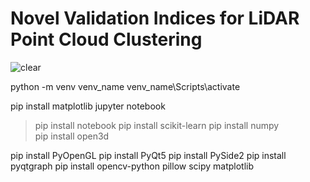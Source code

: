  # Novel Validation Indices for LiDAR Point Cloud Clustering


![clear](https://github.com/Dmitrii173173/VIPCCLustering/assets/70065740/384944ef-31b5-4411-8c8a-577e973c81ec)

python -m venv venv_name
venv_name\Scripts\activate 

pip install matplotlib
jupyter notebook
>pip install notebook
pip install scikit-learn
pip install numpy  
pip install open3d 

pip install PyOpenGL
pip install PyQt5
pip install PySide2
pip install pyqtgraph
pip install opencv-python pillow scipy matplotlib
